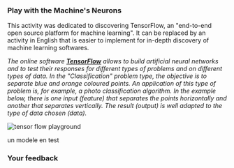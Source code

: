 ### Play with the Machine's Neurons

This activity was dedicated to discovering TensorFlow, an "end-to-end open source platform for machine learning". It can be replaced by an activity in English that is easier to implement for in-depth discovery of machine learning softwares.

_The online software **[TensorFlow](https://www.tensorflow.org/overview/)** allows to build artificial neural networks and to test their responses for different types of problems and on different types of data. In the "Classification" problem type, the objective is to separate blue and orange coloured points. An application of this type of problem is, for example, a photo classification algorithm. In the example below, there is one input (feature) that separates the points horizontally and another that separates vertically. The result (output) is well adapted to the type of data chosen (data)._

![tensor flow playground](/static/tensor-flow.png)

un modele en test

### Your feedback